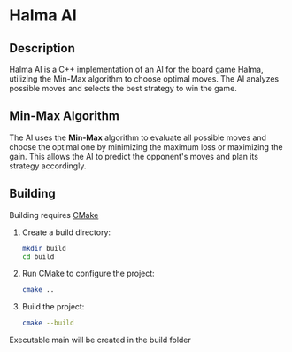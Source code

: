 # Halma AI

## Description
Halma AI is a C++ implementation of an AI for the board game Halma, utilizing the Min-Max algorithm to choose optimal moves. The AI analyzes possible moves and selects the best strategy to win the game.

## Min-Max Algorithm
The AI uses the **Min-Max** algorithm to evaluate all possible moves and choose the optimal one by minimizing the maximum loss or maximizing the gain. This allows the AI to predict the opponent's moves and plan its strategy accordingly.

## Building
Building requires [CMake](https://cmake.org)
1. Create a build directory:
   ```bash
   mkdir build
   cd build
   ```

2. Run CMake to configure the project:
   ```bash
   cmake ..
   ```

3. Build the project:
   ```bash
   cmake --build 
   ```
Executable main will be created in the build folder
